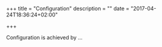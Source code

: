 +++
title = "Configuration"
description = ""
date = "2017-04-24T18:36:24+02:00"

+++

Configuration is achieved by ...
